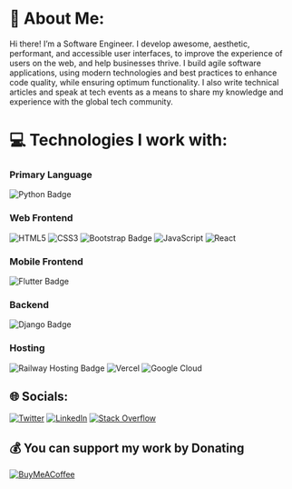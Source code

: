 # 💫 About Me:
Hi there! I’m a Software Engineer. I develop awesome, aesthetic, performant, and accessible user interfaces, to improve the experience of users on the web, and help businesses thrive. I build agile software applications, using modern technologies and best practices to enhance code quality, while ensuring optimum functionality. I also write technical articles and speak at tech events as a means to share my knowledge and experience with the global tech community.  

# 💻 Technologies I work with:
### Primary Language
 ![Python Badge](https://img.shields.io/badge/python-%23008080.svg?style=for-the-badge&logo=python&logoColor=%23FFFFFF)
 
### Web Frontend 
 ![HTML5](https://img.shields.io/badge/html5-%23E34F26.svg?style=for-the-badge&logo=html5&logoColor=white) 
 ![CSS3](https://img.shields.io/badge/css3-%231572B6.svg?style=for-the-badge&logo=css3&logoColor=white) 
 ![Bootstrap Badge](https://img.shields.io/badge/bootstrap-%237952B3.svg?style=for-the-badge&logo=bootstrap&logoColor=%23FFFFFF)
 ![JavaScript](https://img.shields.io/badge/javascript-%23323330.svg?style=for-the-badge&logo=javascript&logoColor=%23F7DF1E) 
 ![React](https://img.shields.io/badge/react-%2320232a.svg?style=for-the-badge&logo=react&logoColor=%2361DAFB) 

### Mobile Frontend
 ![Flutter Badge](https://img.shields.io/badge/flutter-%2302569B.svg?style=for-the-badge&logo=flutter&logoColor=%23FFFFFF)

### Backend 
 ![Django Badge](https://img.shields.io/badge/django-%2304AA51.svg?style=for-the-badge&logo=django&logoColor=%23FFFFFF)

### Hosting
  ![Railway Hosting Badge](https://img.shields.io/badge/Railway-%237952B3.svg?style=for-the-badge&logo=railway&logoColor=%23FFFFFF)
  ![Vercel](https://img.shields.io/badge/vercel-%23000000.svg?style=for-the-badge&logo=vercel&logoColor=white)
  ![Google Cloud](https://img.shields.io/badge/Google%20Cloud-%234285F4.svg?style=for-the-badge&logo=google-cloud&logoColor=white)
  
## 🌐 Socials:
[![Twitter](https://img.shields.io/badge/Twitter-%231DA1F2.svg?logo=Twitter&logoColor=white)](https://twitter.com/Joblyn) 
[![LinkedIn](https://img.shields.io/badge/LinkedIn-%230077B5.svg?logo=linkedin&logoColor=white)](https://www.linkedin.com/in/job-oaikhenah-5056111a1/)
[![Stack Overflow](https://img.shields.io/badge/-Stackoverflow-FE7A16?logo=stack-overflow&logoColor=white)](https://stackoverflow.com/users/13444992)

## 💰 You can support my work by Donating
[![BuyMeACoffee](https://img.shields.io/badge/Buy%20Me%20a%20Coffee-ffdd00?style=for-the-badge&logo=buy-me-a-coffee&logoColor=black)](https://buymeacoffee.com/Joblyn ) 
